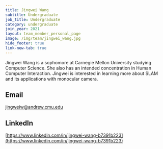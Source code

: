 ```yaml
---
title: Jingwei Wang
subtitle: Undergraduate
job_title: Undergraduate
category: undergraduate
join_year: 2021
layout: team_member_personal_page
image: /img/team/jingwei_wang.jpg
hide_footer: true
link-new-tab: true
---
```


Jingwei Wang is a sophomore at Carnegie Mellon University studying Computer Science. She also has an intended concentration in Human Computer Interaction. Jingwei is interested in learning more about SLAM and its applications with monocular camera.

## Email ## 
jingweiw@andrew.cmu.edu

## LinkedIn ## 
[https://www.linkedin.com/in/jingwei-wang-b7391b223](https://www.linkedin.com/in/jingwei-wang-b7391b223)